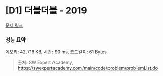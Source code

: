 # [D1] 더블더블 - 2019 

[문제 링크](https://swexpertacademy.com/main/code/problem/problemDetail.do?contestProbId=AV5QDEX6AqwDFAUq) 

### 성능 요약

메모리: 42,716 KB, 시간: 90 ms, 코드길이: 61 Bytes



> 출처: SW Expert Academy, https://swexpertacademy.com/main/code/problem/problemList.do